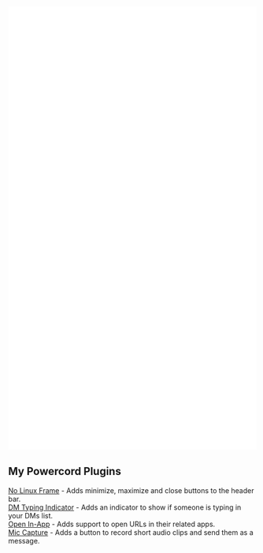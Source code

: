 ![Metrics](https://github.com/litleck/litleck/blob/master/github-metrics.svg)

## My Powercord Plugins
[No Linux Frame](https://github.com/Litleck/no-linux-frame) - Adds minimize, maximize and close buttons to the header bar.<br>
[DM Typing Indicator](https://github.com/Litleck/DM-Typing-Indicator) - Adds an indicator to show if someone is typing in your DMs list.<br>
[Open In-App](https://github.com/Litleck/open-in-app) - Adds support to open URLs in their related apps.<br>
[Mic Capture](https://github.com/Litleck/mic-capture) - Adds a button to record short audio clips and send them as a message.<br>
